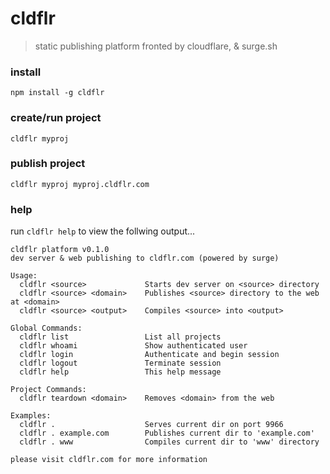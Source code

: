 # cldflr

> static publishing platform fronted by cloudflare, & surge.sh

### install

```
npm install -g cldflr
```

### create/run project

```
cldflr myproj
```

### publish project

```
cldflr myproj myproj.cldflr.com
```

### help

run `cldflr help` to view the follwing output...

```
cldflr platform v0.1.0
dev server & web publishing to cldflr.com (powered by surge)

Usage:
  cldflr <source>             Starts dev server on <source> directory
  cldflr <source> <domain>    Publishes <source> directory to the web at <domain>
  cldflr <source> <output>    Compiles <source> into <output>

Global Commands:
  cldflr list                 List all projects
  cldflr whoami               Show authenticated user
  cldflr login                Authenticate and begin session
  cldflr logout               Terminate session
  cldflr help                 This help message

Project Commands:
  cldflr teardown <domain>    Removes <domain> from the web

Examples:
  cldflr .                    Serves current dir on port 9966
  cldflr . example.com        Publishes current dir to 'example.com'
  cldflr . www                Compiles current dir to 'www' directory

please visit cldflr.com for more information
```
